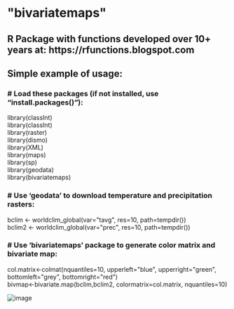 <h1>"bivariatemaps"

<h2>R Package with functions developed over 10+ years at: https://rfunctions.blogspot.com</h2>


<h2>Simple example of usage:</h2>

<h3># Load these packages (if not installed, use “install.packages()”):</h3>
library(classInt)<br>
library(classInt)<br>
library(raster)<br>
library(dismo)<br>
library(XML)<br>
library(maps)<br>
library(sp)<br>
library(geodata)<br>
library(bivariatemaps)<br>

<h3># Use ‘geodata’ to download temperature and precipitation rasters:</h3>
bclim <- worldclim_global(var="tavg", res=10,  path=tempdir())<br>
bclim2 <- worldclim_global(var="prec", res=10,  path=tempdir())<br>

<h3># Use ‘bivariatemaps’ package to generate color matrix and bivariate map:</h3>
col.matrix<-colmat(nquantiles=10, upperleft="blue", upperright="green", bottomleft="grey", bottomright="red")<br>
bivmap<-bivariate.map(bclim,bclim2, colormatrix=col.matrix, nquantiles=10)<br>
 
![image](https://github.com/user-attachments/assets/eeae69d3-bfc2-40c4-a230-a7c75d47dd58)
